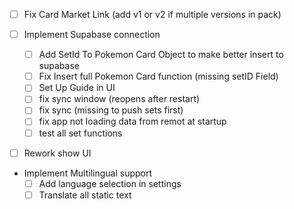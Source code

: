 - [ ] Fix Card Market Link (add v1 or v2 if multiple versions in pack)

- [ ] Implement Supabase connection
  - [ ] Add SetId To Pokemon Card Object to make better insert to supabase
  - [ ] Fix Insert full Pokemon Card function (missing setID Field)
  - [ ] Set Up Guide in UI
  - [ ] fix sync window (reopens after restart)
  - [ ] fix sync (missing to push sets first)
  - [ ] fix app not loading data from remot at startup
  - [ ] test all set functions

- [ ] Rework show UI

- Implement Multilingual support
  - [ ] Add language selection in settings
  - [ ] Translate all static text